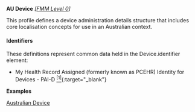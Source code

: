 **AU Device** *[[FMM Level 0](guidance.html)]*

This profile defines a device administration details structure that includes core localisation concepts for use in an Australian context.

#### Identifiers
These definitions represent common data held in the Device.identifier element:
* My Health Record Assigned (formerly known as PCEHR) Identity for Devices - PAI-D [<sup>[1]</sup>](http://ns.electronichealth.net.au/id/pcehr/paid/1.0/index.html){:target="_blank"}

**Examples**

[Australian Device](Device-example0.html)

